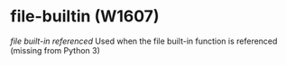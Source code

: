 # file-builtin (W1607)
*file built-in referenced* Used when the file built-in function is
referenced (missing from Python 3)
